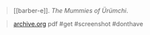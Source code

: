 > [[barber-e]]. *The Mummies of Ürümchi*. 

> [archive.org](https://archive.org/details/mummiesofurumchi0000barb) pdf #get
> #screenshot
> #donthave 
